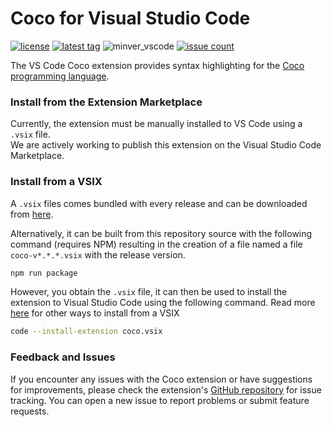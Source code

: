 # Coco for Visual Studio Code

[latestrelease]: https://github.com/sarvalabs/vscode-coco/releases/latest
[issueslink]: https://github.com/sarvalabs/vscode-coco/issues

[![license](https://img.shields.io/badge/license-MIT-informational?style=for-the-badge)](./LICENSE)
[![latest tag](https://img.shields.io/github/v/tag/sarvalabs/vscode-coco?color=blue&label=latest%20tag&sort=semver&style=for-the-badge)][latestrelease]
![minver_vscode](https://img.shields.io/badge/vs_code-^v0.1.59-informational?style=for-the-badge&color=purple)
[![issue count](https://img.shields.io/github/issues/sarvalabs/vscode-coco?style=for-the-badge&color=yellow)][issueslink]

The VS Code Coco extension provides syntax highlighting for the [Coco programming language](http://cocolang.dev).

### Install from the Extension Marketplace
Currently, the extension must be manually installed to VS Code using a `.vsix` file.  
We are actively working to publish this extension on the Visual Studio Code Marketplace.

### Install from a VSIX
A `.vsix` files comes bundled with every release and can be downloaded from [here][latestrelease].  

Alternatively, it can be built from this repository source with the following command (requires NPM) 
resulting in the creation of a file named a file `coco-v*.*.*.vsix` with the release version.
```bash
npm run package
```

However, you obtain the `.vsix` file, it can then be used to install the extension to Visual Studio
Code using the following command. Read more [here](https://code.visualstudio.com/docs/editor/extension-marketplace#_install-from-a-vsix) 
for other ways to install from a VSIX 
```bash
code --install-extension coco.vsix
```


### Feedback and Issues
If you encounter any issues with the Coco extension or have suggestions for improvements, please check 
the extension's [GitHub repository](https://github.com/sarvalabs/vscode-coco) for issue tracking. 
You can open a new issue to report problems or submit feature requests.
